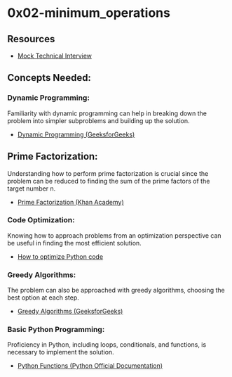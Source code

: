 # 0x02-minimum_operations

## Resources
- [Mock Technical Interview](https://intranet.alxswe.com/rltoken/HX0vuVl1V-9T4vvh8NDCyw)

## Concepts Needed:
### Dynamic Programming:

Familiarity with dynamic programming can help in breaking down the problem into simpler subproblems and building up the solution.
- [Dynamic Programming (GeeksforGeeks)](https://intranet.alxswe.com/rltoken/l3JYgicNQw2Ue1Kg9jV80Q)

## Prime Factorization:

Understanding how to perform prime factorization is crucial since the problem can be reduced to finding the sum of the prime factors of the target number n.
- [Prime Factorization (Khan Academy)](https://intranet.alxswe.com/rltoken/cFcADpVYRCl5pdut-Lemmg)

### Code Optimization:

Knowing how to approach problems from an optimization perspective can be useful in finding the most efficient solution.
- [How to optimize Python code](https://intranet.alxswe.com/rltoken/98ZF5bRckUKror6pGJQlHQ)

### Greedy Algorithms:

The problem can also be approached with greedy algorithms, choosing the best option at each step.
- [Greedy Algorithms (GeeksforGeeks)](https://intranet.alxswe.com/rltoken/k6-mba0b4nayJi0VqYhKjQ)

### Basic Python Programming:

Proficiency in Python, including loops, conditionals, and functions, is necessary to implement the solution.
- [Python Functions (Python Official Documentation)](https://intranet.alxswe.com/rltoken/ao3SJVl4yY1SfugfVa3anw)

